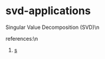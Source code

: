 # svd-applications
 Singular Value Decomposition (SVD)\n
 
 references:\n
 1) <a href="https://www.youtube.com/watch?v=gXbThCXjZFM&list=PLMrJAkhIeNNSVjnsviglFoY2nXildDCcv">s</a>
